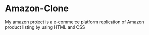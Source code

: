 # Amazon-Clone
My amazon project is a e-commerce platform replication of Amazon product listing by using HTML and CSS

